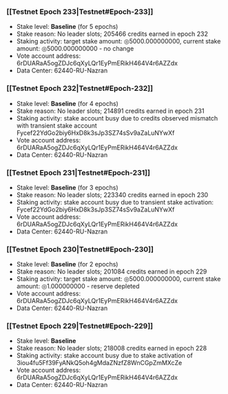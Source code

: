### [[Testnet Epoch 233|Testnet#Epoch-233]]
* Stake level: **Baseline** (for 5 epochs)
* Stake reason: No leader slots; 205466 credits earned in epoch 232
* Staking activity: target stake amount: ◎5000.000000000, current stake amount: ◎5000.000000000 - no change
* Vote account address: 6rDUARaA5ogZDJc6qXyLQr1EyPmERikH464V4r6AZZdx
* Data Center: 62440-RU-Nazran
### [[Testnet Epoch 232|Testnet#Epoch-232]]
* Stake level: **Baseline** (for 4 epochs)
* Stake reason: No leader slots; 214891 credits earned in epoch 231
* Staking activity: stake account busy due to credits observed mismatch with transient stake account Fycef22YdGo2biy6HxD8k3sJp3SZ74sSv9aZaLuNYwXf
* Vote account address: 6rDUARaA5ogZDJc6qXyLQr1EyPmERikH464V4r6AZZdx
* Data Center: 62440-RU-Nazran
### [[Testnet Epoch 231|Testnet#Epoch-231]]
* Stake level: **Baseline** (for 3 epochs)
* Stake reason: No leader slots; 223340 credits earned in epoch 230
* Staking activity: stake account busy due to transient stake activation: Fycef22YdGo2biy6HxD8k3sJp3SZ74sSv9aZaLuNYwXf
* Vote account address: 6rDUARaA5ogZDJc6qXyLQr1EyPmERikH464V4r6AZZdx
* Data Center: 62440-RU-Nazran
### [[Testnet Epoch 230|Testnet#Epoch-230]]
* Stake level: **Baseline** (for 2 epochs)
* Stake reason: No leader slots; 201084 credits earned in epoch 229
* Staking activity: target stake amount: ◎5000.000000000, current stake amount: ◎1.000000000 - reserve depleted
* Vote account address: 6rDUARaA5ogZDJc6qXyLQr1EyPmERikH464V4r6AZZdx
* Data Center: 62440-RU-Nazran
### [[Testnet Epoch 229|Testnet#Epoch-229]]
* Stake level: **Baseline**
* Stake reason: No leader slots; 218008 credits earned in epoch 228
* Staking activity: stake account busy due to stake activation of 3iou4fu5Ff39FyANkQ5oh4gMdaZNzfZ8WnCGpZmMXcZe
* Vote account address: 6rDUARaA5ogZDJc6qXyLQr1EyPmERikH464V4r6AZZdx
* Data Center: 62440-RU-Nazran